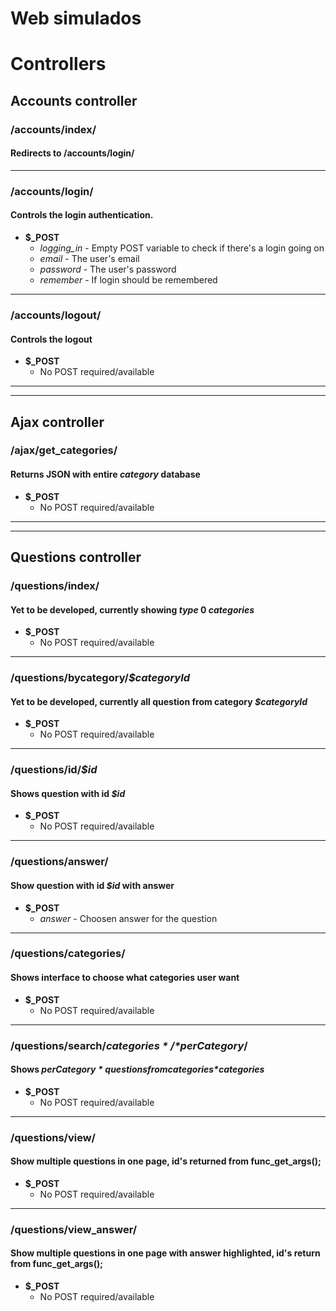 # Web simulados


# Controllers

## Accounts controller

### /accounts/index/
#### Redirects to /accounts/login/

---

### /accounts/login/
#### Controls the login authentication.
* **$_POST**
  * *logging_in* - Empty POST variable to check if there's a login going on
  * *email* - The user's email 
  * *password* - The user's password
  * *remember* - If login should be remembered

---

### /accounts/logout/
#### Controls the logout
* **$_POST**
  * No POST required/available

---
---

## Ajax controller

### /ajax/get_categories/
#### Returns JSON with entire *category* database
* **$_POST**
  * No POST required/available

---
---

## Questions controller

### /questions/index/
#### Yet to be developed, currently showing *type* 0 *categories*
* **$_POST**
  * No POST required/available

---

### /questions/bycategory/*$categoryId*
#### Yet to be developed, currently all question from category *$categoryId*
* **$_POST**
  * No POST required/available

---

### /questions/id/*$id*
#### Shows question with id *$id*
* **$_POST**
  * No POST required/available

---

### /questions/answer/
#### Show question with id *$id* with answer
* **$_POST**
  * *answer* - Choosen answer for the question

---

### /questions/categories/
#### Shows interface to choose what categories user want
* **$_POST**
  * No POST required/available

---

### /questions/search/*$categories*/*$perCategory*/
#### Shows *$perCategory* questions from categories *$categories*
* **$_POST**
  * No POST required/available

---

### /questions/view/
#### Show multiple questions in one page, id's returned from func_get_args();
* **$_POST**
  * No POST required/available

---

### /questions/view_answer/
#### Show multiple questions in one page with answer highlighted, id's return from func_get_args();
* **$_POST**
  * No POST required/available
